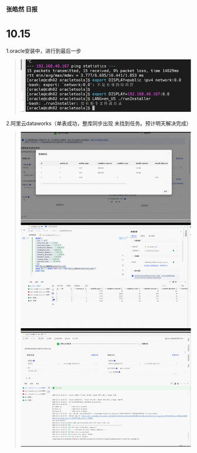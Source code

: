 ### 张皓然 日报
# 10.15

1.oracle安装中，进行到最后一步
>![img.png](img/img_10_15_1.png)


 
2.阿里云dataworks（单表成功，整库同步出现 未找到任务。预计明天解决完成）
>![img_1.png](img/img_10_15_2.png)
> ![img_2.png](img/img_10_15_3.png)
> ![img_3.png](img/img10_15_4.png)